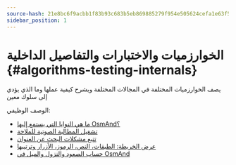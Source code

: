 ```yaml
---
source-hash: 21e8bc6f9acbb1f83b93c683b5eb869885279f954e505624cefa1e63f538baf7
sidebar_position: 1
---
```


# الخوارزميات والاختبارات والتفاصيل الداخلية {#algorithms-testing-internals}
يصف الخوارزميات المختلفة في المجالات المختلفة ويشرح كيفية عملها وما الذي يؤدي إلى سلوك معين

الوصف الوظيفي:
* [ما هي النوايا التي يستمع إليها OsmAnd؟](./osmand-intents.md)
* [تشغيل المطالبة الصوتية للملاحة](./voice-prompt-triggering.md)
* [تتبع مشكلات البحث عن العنوان](./trace-address-search-issues.md)
* [عرض الخريطة: الطبقات، النص، الرموز، الأزرار وترتيبها](./map-rendering-layers.md)
* [حساب الصعود والنزول والميل في OsmAnd](./calculate-uphill-slope.md)